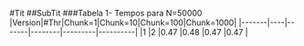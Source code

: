 #Tit
##SubTit
###Tabela 1- Tempos para N=50000
|Version|#Thr|Chunk=1|Chunk=10|Chunk=100|Chunk=1000|
|-------|----|-------|--------|---------|----------|
|1      |2	 |0.47	 |0.48	  |0.47	    |0.47	     |
